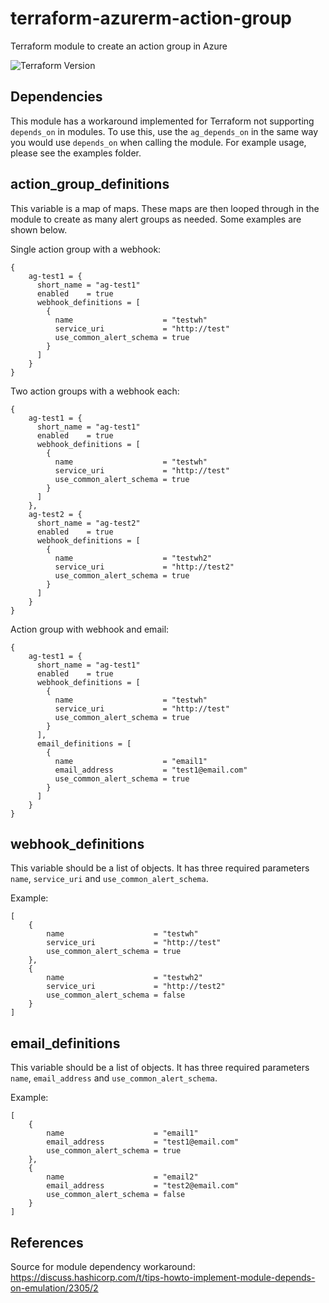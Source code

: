 # terraform-azurerm-action-group
Terraform module to create an action group in Azure

![Terraform Version](https://img.shields.io/badge/Terraform-0.12.6-green.svg)

## Dependencies

This module has a workaround implemented for Terraform not supporting `depends_on` in modules. To use this, use the `ag_depends_on` in the same way you would use `depends_on` when calling the module.
For example usage, please see the examples folder.

## action_group_definitions

This variable is a map of maps. These maps are then looped through in the module to create as many alert groups as needed. Some examples are shown below.

Single action group with a webhook:
```
{
    ag-test1 = {
      short_name = "ag-test1"
      enabled    = true
      webhook_definitions = [
        {
          name                    = "testwh"
          service_uri             = "http://test"
          use_common_alert_schema = true
        }
      ]
    }
}
```

Two action groups with a webhook each:
```
{
    ag-test1 = {
      short_name = "ag-test1"
      enabled    = true
      webhook_definitions = [
        {
          name                    = "testwh"
          service_uri             = "http://test"
          use_common_alert_schema = true
        }
      ]
    },
    ag-test2 = {
      short_name = "ag-test2"
      enabled    = true
      webhook_definitions = [
        {
          name                    = "testwh2"
          service_uri             = "http://test2"
          use_common_alert_schema = true
        }
      ]
    }
}
```

Action group with webhook and email:
```
{
    ag-test1 = {
      short_name = "ag-test1"
      enabled    = true
      webhook_definitions = [
        {
          name                    = "testwh"
          service_uri             = "http://test"
          use_common_alert_schema = true
        }
      ],
      email_definitions = [
        {
          name                    = "email1"
          email_address           = "test1@email.com"
          use_common_alert_schema = true
        }
      ]
    }
}
```



## webhook_definitions

This variable should be a list of objects. It has three required parameters `name`, `service_uri` and `use_common_alert_schema`.

Example:

```
[
    {
        name                    = "testwh"
        service_uri             = "http://test"
        use_common_alert_schema = true
    },
    {
        name                    = "testwh2"
        service_uri             = "http://test2"
        use_common_alert_schema = false
    }
]
```

## email_definitions

This variable should be a list of objects. It has three required parameters `name`, `email_address` and `use_common_alert_schema`.

Example:

```
[
    {
        name                    = "email1"
        email_address           = "test1@email.com"
        use_common_alert_schema = true
    },
    {
        name                    = "email2"
        email_address           = "test2@email.com"
        use_common_alert_schema = false
    }
]
```

## References

Source for module dependency workaround: https://discuss.hashicorp.com/t/tips-howto-implement-module-depends-on-emulation/2305/2
